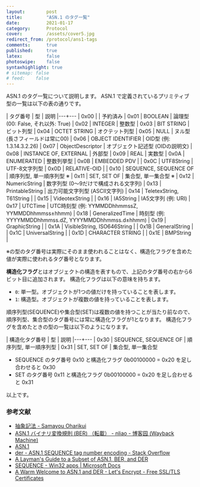 ```yaml
---
layout:        post
title:         "ASN.1 のタグ一覧"
date:          2021-01-17
category:      Protocol
cover:         /assets/cover5.jpg
redirect_from: /protocol/ans1-tags
comments:      true
published:     true
latex:         false
photoswipe:    false
syntaxhighlight: true
# sitemap: false
# feed:    false
---
```


ASN.1 のタグ一覧について説明します。
ASN.1 で定義されているプリミティブ型の一覧は以下の表の通りです。

| タグ番号 | 型 | 説明
|---+---
| 0x00 |  | 予約済み
| 0x01 | BOOLEAN | 論理型 (00: False, それ以外: True)
| 0x02 | INTEGER | 整数型
| 0x03 | BIT STRING | ビット列型
| 0x04 | OCTET STRING | オクテット列型
| 0x05 | NULL | ヌル型 (長さフィールドは常に00)
| 0x06 | OBJECT IDENTIFIER | OID型 (例: 1.3.14.3.2.26)
| 0x07 | ObjectDescriptor | オブジェクト記述型 (OIDの説明文)
| 0x08 | INSTANCE OF, EXTERNAL | 外部型
| 0x09 | REAL | 実数型
| 0x0A | ENUMERATED | 整数列挙型
| 0x0B | EMBEDDED PDV |
| 0x0C | UTF8String | UTF-8文字列型
| 0x0D | RELATIVE-OID |
| 0x10 | SEQUENCE, SEQUENCE OF | 順序列型, 単一順序列型 ※
| 0x11 | SET, SET OF | 集合型, 単一集合型 ※
| 0x12 | NumericString | 数字列型 (0～9だけで構成される文字列)
| 0x13 | PrintableString | 出力可能文字列型 (ASCII文字列)
| 0x14 | TeletexString, T61String |
| 0x15 | VideotexString |
| 0x16 | IA5String | IA5文字列 (例: URI)
| 0x17 | UTCTime | UTC時刻型 (例: YYMMDDhhmmssZ, YYMMDDhhmmss±hhmm)
| 0x18 | GeneralizedTime | 時刻型 (例: YYYYMMDDhhmmss.dZ, YYYYMMDDhhmmss.d±hhmm)
| 0x19 | GraphicString |
| 0x1A | VisibleString, ISO646String |
| 0x1B | GeneralString |
| 0x1C | UniversalString |
| 0x1D | CHARACTER STRING |
| 0x1E | BMPString |

※の型のタグ番号は実際にそのまま使われることはなく、構造化フラグを含めた値が実際に使われるタグ番号となります。

**構造化フラグ**とはオブジェクトの構造を表すもので、上記のタグ番号の右から6ビット目に追加されます。
構造化フラグは以下の意味を持ちます。

- `0`: 単一型。オブジェクトが1つの値だけを持っていることを表します。
- `1`: 構造型。オブジェクトが複数の値を持っていることを表します。

順序列型(SEQUENCE)や集合型(SET)は複数の値を持つことが当たり前なので、順序列型、集合型のタグ番号には常に構造化フラグが1となります。
構造化フラグを含めたときの型の一覧は以下のようになります。

| 構造化タグ番号 | 型 | 説明
|---+---
| 0x30 | SEQUENCE, SEQUENCE OF | 順序列型, 単一順序列型
| 0x31 | SET, SET OF | 集合型, 単一集合型

- SEQUENCE のタグ番号 0x10 と構造化フラグ 0b00100000 = 0x20 を足し合わせると 0x30
- SET のタグ番号 0x11 と構造化フラグ 0b00100000 = 0x20 を足し合わせると 0x31

以上です。


### 参考文献

- [抽象記法 - Samayou Oharikui](http://www5d.biglobe.ne.jp/stssk/asn1/basic.html)
- [ASN.1 バイナリ変換規則 (BER) （転載） - nliao - 博客园 (Wayback Machine)](https://web.archive.org/web/20210111101517/https://www.cnblogs.com/nliao/archive/2012/02/15/2352831.html)
- [ASN.1](https://www.obj-sys.com/asn1tutorial/node1.html)
- [der - ASN.1 SEQUENCE tag number encoding - Stack Overflow](https://stackoverflow.com/questions/48417658/asn-1-sequence-tag-number-encoding)
- [A Layman's Guide to a Subset of ASN.1, BER, and DER](http://luca.ntop.org/Teaching/Appunti/asn1.html)
- [SEQUENCE - Win32 apps \| Microsoft Docs](https://docs.microsoft.com/ja-jp/windows/win32/seccertenroll/about-sequence)
- [A Warm Welcome to ASN.1 and DER - Let's Encrypt - Free SSL/TLS Certificates](https://letsencrypt.org/ja/docs/a-warm-welcome-to-asn1-and-der/)
